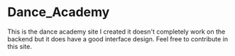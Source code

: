# Dance_Academy
This is the dance academy site I created it doesn't completely work on the backend but it does have a good interface design. Feel free to contribute in this site. 
